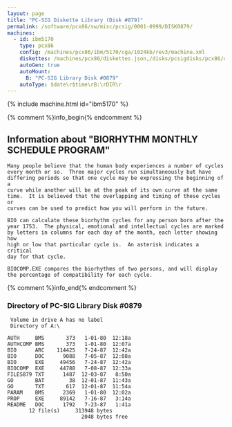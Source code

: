 ```yaml
---
layout: page
title: "PC-SIG Diskette Library (Disk #879)"
permalink: /software/pcx86/sw/misc/pcsig/0001-0999/DISK0879/
machines:
  - id: ibm5170
    type: pcx86
    config: /machines/pcx86/ibm/5170/cga/1024kb/rev3/machine.xml
    diskettes: /machines/pcx86/diskettes.json,/disks/pcsigdisks/pcx86/diskettes.json
    autoGen: true
    autoMount:
      B: "PC-SIG Library Disk #0879"
    autoType: $date\r$time\rB:\rDIR\r
---
```


{% include machine.html id="ibm5170" %}

{% comment %}info_begin{% endcomment %}

## Information about "BIORHYTHM MONTHLY SCHEDULE PROGRAM"

    Many people believe that the human body experiences a number of cycles
    every month or so.  Three major cycles run simultaneously but have
    differing periods so that one cycle may be expressing the beginning of a
    curve while another will be at the peak of its own curve at the same
    time.  It is believed that the overlapping and timing of these cycles or
    curves can be used to predict how you will perform in the future.
    
    BIO can calculate these biorhythm cycles for any person born after the
    year 1753.  The physical, emotional and intellectual cycles are marked
    by letters in columns for each day of the month, each letter showing how
    high or low that particular cycle is.  An asterisk indicates a critical
    day for that cycle.
    
    BIOCOMP.EXE compares the biorhythms of two persons, and will display
    the percentage of compatibility for each cycle.
{% comment %}info_end{% endcomment %}


### Directory of PC-SIG Library Disk #0879

     Volume in drive A has no label
     Directory of A:\

    AUTH     BMS       373   1-01-80  12:18a
    AUTHCOMP BMS       373   1-01-80  12:07a
    BIO      ARC    114425   7-24-87  12:42a
    BIO      DOC      9088   7-05-87  12:08a
    BIO      EXE     49456   7-24-87  12:42a
    BIOCOMP  EXE     44788   7-08-87  12:33a
    FILES879 TXT      1487  12-03-87   8:50a
    GO       BAT        38  12-01-87  11:43a
    GO       TXT       617  12-01-87  11:54a
    PARAM    BMS      2369   1-01-80  12:02a
    PROP     EXE     89142   7-16-87   3:14a
    README   DOC      1792   7-23-87   1:41a
           12 file(s)     313948 bytes
                            2048 bytes free
